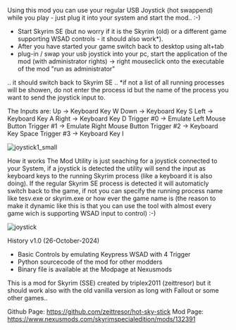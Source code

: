 Using this mod you can use your regular USB Joystick (hot swappend) while you play - just plug it into your system and start the mod.. :-)

- Start Skyrim SE (but no worry if it is the Skyrim (old) or a different game supporting WSAD controls - it should also work*).
- After you have started your game switch back to desktop using alt+tab
- plug-in / swap your usb joystick into your pc, start the application of the mod (with administrator rights)
  -> right mouseclick onto the executable of the mod "run as administrator"

.. it should switch back to Skyrim SE .. *if not a list of all running processes will be showen, do not enter
the process id but the name of the process you want to send the joystick input to.

The Inputs are:
Up -> Keyboard Key W
Down -> Keyboard Key S
Left -> Keyboard Key A
Right -> Keyboard Key D
Trigger #0 -> Emulate Left Mouse Button
Trigger #1 -> Emulate Right Mouse Button
Trigger #2 -> Keyboard Key Space
Trigger #3 -> Keyboard Key I

![joystick1_small](https://github.com/user-attachments/assets/f1677da5-20cb-4aa2-a759-8801cbe0db4b)

How it works
The Mod Utility is just seaching for a joystick connected to your System, if a joystick is detected the utility will send the input as keyboard keys
to the running Skyrim process (like a keyboard it is also doing). If the regular Skyrim SE process is detected it will automaticly switch back to the game,
if not you can specify the running process name like tesv.exe or skyrim.exe or how ever the game name is (the reason to make it dynamic like this is
that you can use the tool with almost every game wich is supporting WSAD input to control) :-)

![joystick](https://github.com/user-attachments/assets/76606d44-fec9-4f94-bc15-ee5abd0d3475)

History
v1.0 (26-October-2024)
- Basic Controls by emulating Keypress WSAD with 4 Trigger
- Python sourcecode of the mod for other modders
- Binary file is available at the Modpage at Nexusmods

This is a mod for Skyrim (SSE) created by triplex2011 (zeittresor) but it should work also with the old vanilla version as long with Fallout or some other games..

Github Page: https://github.com/zeittresor/hot-sky-stick
Mod Page: https://www.nexusmods.com/skyrimspecialedition/mods/132391
